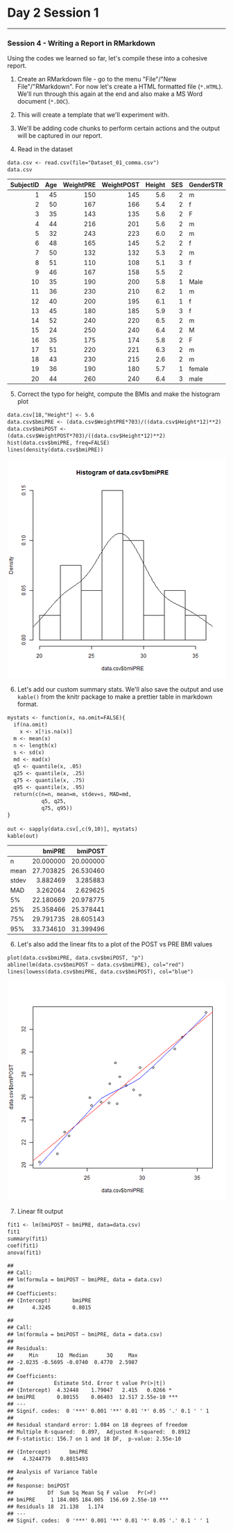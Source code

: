 
# Day 2 Session 1
---

### Session 4 - Writing a Report in RMarkdown

Using the codes we learned so far, let's compile these into a cohesive report.

1. Create an RMarkdown file - go to the menu "File"/"New File"/"RMarkdown". For now let's create a HTML formatted file (`*.HTML`). We'll run through this again at the end and also make a MS Word document (`*.DOC`).

2. This will create a template that we'll experiment with.

3. We'll be adding code chunks to perform certain actions and the output will be captured in our report.

4. Read in the dataset

```
data.csv <- read.csv(file="Dataset_01_comma.csv")
data.csv
```


| SubjectID| Age| WeightPRE| WeightPOST| Height| SES|GenderSTR | GenderCoded|
|---------:|---:|---------:|----------:|------:|---:|:---------|-----------:|
|         1|  45|       150|        145|    5.6|   2|m         |           1|
|         2|  50|       167|        166|    5.4|   2|f         |           2|
|         3|  35|       143|        135|    5.6|   2|F         |           2|
|         4|  44|       216|        201|    5.6|   2|m         |           1|
|         5|  32|       243|        223|    6.0|   2|m         |           1|
|         6|  48|       165|        145|    5.2|   2|f         |           2|
|         7|  50|       132|        132|    5.3|   2|m         |           1|
|         8|  51|       110|        108|    5.1|   3|f         |           2|
|         9|  46|       167|        158|    5.5|   2|          |          NA|
|        10|  35|       190|        200|    5.8|   1|Male      |           1|
|        11|  36|       230|        210|    6.2|   1|m         |           1|
|        12|  40|       200|        195|    6.1|   1|f         |           2|
|        13|  45|       180|        185|    5.9|   3|f         |           2|
|        14|  52|       240|        220|    6.5|   2|m         |           1|
|        15|  24|       250|        240|    6.4|   2|M         |           1|
|        16|  35|       175|        174|    5.8|   2|F         |           2|
|        17|  51|       220|        221|    6.3|   2|m         |           1|
|        18|  43|       230|        215|    2.6|   2|m         |           1|
|        19|  36|       190|        180|    5.7|   1|female    |           2|
|        20|  44|       260|        240|    6.4|   3|male      |           1|

5. Correct the typo for height, compute the BMIs and make the histogram plot

```
data.csv[18,"Height"] <- 5.6
data.csv$bmiPRE <- (data.csv$WeightPRE*703)/((data.csv$Height*12)**2)
data.csv$bmiPOST <- (data.csv$WeightPOST*703)/((data.csv$Height*12)**2)
hist(data.csv$bmiPRE, freq=FALSE)
lines(density(data.csv$bmiPRE))
```

![plot of chunk plot1d2s4](figure/plot1d2s4-1.png)


6. Let's add our custom summary stats. We'll also save the output and use `kable()` from the knitr package to make a prettier table in markdown format.

```
mystats <- function(x, na.omit=FALSE){
  if(na.omit)
    x <- x[!is.na(x)]
  m <- mean(x)
  n <- length(x)
  s <- sd(x)
  md <- mad(x)
  q5 <- quantile(x, .05)
  q25 <- quantile(x, .25)
  q75 <- quantile(x, .75)
  q95 <- quantile(x, .95)
  return(c(n=n, mean=m, stdev=s, MAD=md, 
           q5, q25, 
           q75, q95))
}

out <- sapply(data.csv[,c(9,10)], mystats)
kable(out)
```


|      |    bmiPRE|   bmiPOST|
|:-----|---------:|---------:|
|n     | 20.000000| 20.000000|
|mean  | 27.703825| 26.530460|
|stdev |  3.882469|  3.285883|
|MAD   |  3.262064|  2.629625|
|5%    | 22.180669| 20.978775|
|25%   | 25.358466| 25.378441|
|75%   | 29.791735| 28.605143|
|95%   | 33.734610| 31.399496|


6. Let's also add the linear fits to a plot of the POST vs PRE BMI values

```
plot(data.csv$bmiPRE, data.csv$bmiPOST, "p")
abline(lm(data.csv$bmiPOST ~ data.csv$bmiPRE), col="red")
lines(lowess(data.csv$bmiPRE, data.csv$bmiPOST), col="blue")
```

![plot of chunk plot2d2s4](figure/plot2d2s4-1.png)


7. Linear fit output

```
fit1 <- lm(bmiPOST ~ bmiPRE, data=data.csv)
fit1
summary(fit1)
coef(fit1)
anova(fit1)
```


```
## 
## Call:
## lm(formula = bmiPOST ~ bmiPRE, data = data.csv)
## 
## Coefficients:
## (Intercept)       bmiPRE  
##      4.3245       0.8015
```

```
## 
## Call:
## lm(formula = bmiPOST ~ bmiPRE, data = data.csv)
## 
## Residuals:
##     Min      1Q  Median      3Q     Max 
## -2.0235 -0.5695 -0.0740  0.4770  2.5987 
## 
## Coefficients:
##             Estimate Std. Error t value Pr(>|t|)    
## (Intercept)  4.32448    1.79047   2.415   0.0266 *  
## bmiPRE       0.80155    0.06403  12.517 2.55e-10 ***
## ---
## Signif. codes:  0 '***' 0.001 '**' 0.01 '*' 0.05 '.' 0.1 ' ' 1
## 
## Residual standard error: 1.084 on 18 degrees of freedom
## Multiple R-squared:  0.897,	Adjusted R-squared:  0.8912 
## F-statistic: 156.7 on 1 and 18 DF,  p-value: 2.55e-10
```

```
## (Intercept)      bmiPRE 
##   4.3244779   0.8015493
```

```
## Analysis of Variance Table
## 
## Response: bmiPOST
##           Df  Sum Sq Mean Sq F value   Pr(>F)    
## bmiPRE     1 184.005 184.005  156.69 2.55e-10 ***
## Residuals 18  21.138   1.174                     
## ---
## Signif. codes:  0 '***' 0.001 '**' 0.01 '*' 0.05 '.' 0.1 ' ' 1
```







